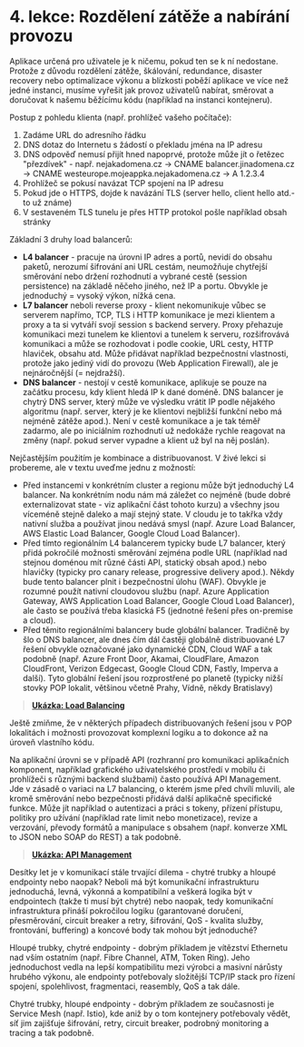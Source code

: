 # 4. lekce: Rozdělení zátěže a nabírání provozu
Aplikace určená pro uživatele je k ničemu, pokud ten se k ní nedostane. Protože z důvodu rozdělení zátěže, škálování, redundance, disaster recovery nebo optimalizace výkonu a blízkosti poběží aplikace ve více než jedné instanci, musíme vyřešit jak provoz uživatelů nabírat, směrovat a doručovat k našemu běžícímu kódu (například na instanci kontejneru).

Postup z pohledu klienta (např. prohlížeč vašeho počítače):
1. Zadáme URL do adresního řádku
2. DNS dotaz do Internetu s žádostí o překladu jména na IP adresu
3. DNS odpověď nemusí přijít hned napoprvé, protože může jít o řetězec "přezdívek" - např. nejakadomena.cz -> CNAME balancer.jinadomena.cz -> CNAME westeurope.mojeappka.nejakadomena.cz -> A 1.2.3.4
4. Prohlížeč se pokusí navázat TCP spojení na IP adresu
5. Pokud jde o HTTPS,  dojde k navázání TLS (server hello, client hello atd.- to už známe)
6. V sestaveném TLS tunelu je přes HTTP protokol pošle například obsah stránky

Základní 3 druhy load balancerů:
- **L4 balancer** - pracuje na úrovni IP adres a portů, nevidí do obsahu paketů, nerozumí šifrování ani URL cestám, neumožňuje chytřejší směrování nebo držení rozhodnutí a vybrané cestě (session persistence) na základě něčeho jiného, než IP a portu. Obvykle je jednoduchý = vysoký výkon, nížká cena.
- **L7 balancer** neboli reverse proxy - klient nekomunikuje vůbec se serverem napřímo, TCP, TLS i HTTP komunikace je mezi klientem a proxy a ta si vytváří svojí session s backend servery. Proxy přehazuje komunikaci mezi tunelem ke klientovi a tunelem k serveru, rozšifrovává komunikaci a může se rozhodovat i podle cookie, URL cesty, HTTP hlaviček, obsahu atd. Může přidávat například bezpečnostní vlastnosti, protože jako jediný vidí do provozu (Web Application Firewall), ale je nejnáročnější (= nejdražší).
- **DNS balancer** - nestojí v cestě komunikace, aplikuje se pouze na začátku procesu, kdy klient hledá IP k dané doméně. DNS balancer je chytrý DNS server, který může ve výsledku vrátit IP podle nějakého algoritmu (např. server, který je ke klientovi nejbližší funkční nebo má nejméně zátěže apod.). Není v cestě komunikace a je tak téměř zadarmo, ale po iniciálním rozhodnutí už nedokáže rychle reagovat na změny (např. pokud server vypadne a klient už byl na něj poslán).

Nejčastějším použitím je kombinace a distribuovanost. V živé lekci si probereme, ale v textu uveďme jednu z možností:
- Před instancemi v konkrétním cluster a regionu může být jednoduchý L4 balancer. Na konkrétním nodu nám má záležet co nejméně (bude dobré externalizovat state - viz aplikační část tohoto kurzu) a všechny jsou víceméně stejně daleko a mají stejný state. V cloudu je to takřka vždy nativní služba a používat jinou nedává smysl (např. Azure Load Balancer, AWS Elastic Load Balancer, Google Cloud Load Balancer).
- Před tímto regionálním L4 balancerem typicky bude L7 balancer, který přidá pokročilé možnosti směrování zejména podle URL (například nad stejnou doménou mít různé části API, statický obsah apod.) nebo hlavičky (typicky pro canary release, progressive delivery apod.). Někdy bude tento balancer plnit i bezpečnostní úlohu (WAF). Obvykle je rozumné použít nativní cloudovou službu (např. Azure Application Gateway, AWS Application Load Balancer, Google Cloud Load Balancer), ale často se používá třeba klasická F5 (jednotné řešení přes on-premise a cloud).
- Před těmito regionálními balancery bude globální balancer. Tradičně by šlo o DNS balancer, ale dnes čím dál častěji globálně distribuované L7 řešení obvykle označované jako dynamické CDN, Cloud WAF a tak podobně (např. Azure Front Door, Akamai, CloudFlare, Amazon CloudFront, Verizon Edgecast, Google Cloud CDN, Fastly, Imperva a další). Tyto globální řešení jsou rozprostřené po planetě (typicky nižší stovky POP lokalit, většinou včetně Prahy, Vídně, někdy Bratislavy)

> **[Ukázka: Load Balancing](lb.md)**

Ještě zmiňme, že v některých případech distribuovaných řešení jsou v POP lokalitách i možnosti provozovat komplexní logiku a to dokonce až na úroveň vlastního kódu. 

Na aplikační úrovni se v případě API (rozhranní pro komunikaci aplikačních komponent, například grafického uživatelského prostředí v mobilu či prohlížeči s různými backend službami) často používá API Management. Jde v zásadě o variaci na L7 balancing, o kterém jsme před chvílí mluvili, ale kromě směrování nebo bezpečnosti přidává další aplikačně specifické funkce. Může jít například o autentizaci a práci s tokeny, přízení přístupu, politiky pro užívání (například rate limit nebo monetizace), revize a verzování, převody formátů a manipulace s obsahem (např. konverze XML to JSON nebo SOAP do REST) a tak podobně.

> **[Ukázka: API Management](apim.md)**

Desítky let je v komunikací stále trvající dilema - chytré trubky a hloupé endpointy nebo naopak? Neboli má být komunikační infrastrukturu jednoduchá, levná, výkonná a kompatibilní a veškerá logika být v endpointech (takže ti musí být chytré) nebo naopak, tedy komunikační infrastruktura přináší pokročilou logiku (garantované doručení, přesměrování, circuit breaker a retry, šifrování, QoS - kvalita služby, frontování, buffering) a koncové body tak mohou být jednoduché?

Hloupé trubky, chytré endpointy - dobrým příkladem je vítězství Ethernetu nad vším ostatním (např. Fibre Channel, ATM, Token Ring). Jeho jednoduchost vedla na lepší kompatibilitu mezi výrobci a masivní nárůsty hrubého výkonu, ale endpointy potřebovaly složitější TCP/IP stack pro řízení spojení, spolehlivost, fragmentaci, reasembly, QoS a tak dále.

Chytré trubky, hloupé endpointy - dobrým příkladem ze současnosti je Service Mesh (např. Istio), kde aniž by o tom kontejnery potřebovaly vědět, síť jim zajišťuje šifrování, retry, circuit breaker, podrobný monitoring a tracing a tak podobně. 

